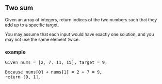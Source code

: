 ## Two sum

Given an array of integers, return indices of the two numbers such that they add up to a specific target.

You may assume that each input would have exactly one solution, and you may not use the same element twice.

### example
<pre>
Given nums = [2, 7, 11, 15], target = 9,

Because nums[0] + nums[1] = 2 + 7 = 9,
return [0, 1].
</pre>